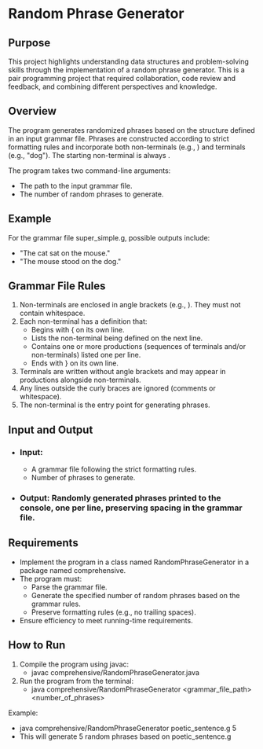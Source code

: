 # Random Phrase Generator
## Purpose
This project highlights understanding  data structures and problem-solving skills through the implementation of a random phrase generator. This is a pair programming project that required collaboration, code review and feedback, and combining different perspectives and knowledge.

## Overview
The program generates randomized phrases based on the structure defined in an input grammar file. Phrases are constructed according to strict formatting rules and incorporate both non-terminals (e.g., <noun>) and terminals (e.g., "dog"). The starting non-terminal is always <start>.

The program takes two command-line arguments:
* The path to the input grammar file.
* The number of random phrases to generate.
## Example
For the grammar file super_simple.g, possible outputs include:
* "The cat sat on the mouse."
* "The mouse stood on the dog."
## Grammar File Rules
1. Non-terminals are enclosed in angle brackets (e.g., <noun>). They must not contain whitespace.
2. Each non-terminal has a definition that:
   * Begins with { on its own line.
   * Lists the non-terminal being defined on the next line.
   * Contains one or more productions (sequences of terminals and/or non-terminals) listed one per line.
   * Ends with } on its own line.
3. Terminals are written without angle brackets and may appear in productions alongside non-terminals.
4. Any lines outside the curly braces are ignored (comments or whitespace).
5. The <start> non-terminal is the entry point for generating phrases.
## Input and Output
* ### Input:
  * A grammar file following the strict formatting rules.
  * Number of phrases to generate.
* ### Output: Randomly generated phrases printed to the console, one per line, preserving spacing in the grammar file.
## Requirements
* Implement the program in a class named RandomPhraseGenerator in a package named comprehensive.
* The program must:
  * Parse the grammar file.
  * Generate the specified number of random phrases based on the grammar rules.
  * Preserve formatting rules (e.g., no trailing spaces).
* Ensure efficiency to meet running-time requirements.
## How to Run
1. Compile the program using javac:
   * javac comprehensive/RandomPhraseGenerator.java
2. Run the program from the terminal:
   * java comprehensive/RandomPhraseGenerator <grammar_file_path> <number_of_phrases>
   
Example:
* java comprehensive/RandomPhraseGenerator poetic_sentence.g 5
* This will generate 5 random phrases based on poetic_sentence.g
